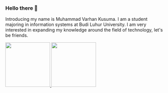 ### Hello there 👋

Introducing my name is Muhammad Varhan Kusuma. I am a student majoring in information systems at Budi Luhur University. 
I am very interested in expanding my knowledge around the field of technology, let's be friends.

<p align="left">
<a href="https://github.com/VarhanKusuma">
  <img height="140em" src="https://github-readme-stats-eight-theta.vercel.app/api?username=VarhanKusuma&show_icons=true&theme=algolia&include_all_commits=true&count_private=true"/>
  <img height="140em" src="https://github-readme-stats-eight-theta.vercel.app/api/top-langs/?username=VarhanKusuma&layout=compact&langs_count=8&theme=algolia"/>
</a>
</p>
